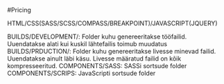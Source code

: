 #Pricing

HTML/CSS(SASS/SCSS/COMPASS/BREAKPOINT)/JAVASCRIPT(JQUERY)

BUILDS/DEVELOPMENT/: Folder kuhu genereeritakse tööfailid. Uuendatakse alati kui kuskil lähtefailis toimub muudatus 
BUILDS/PRDUCTION/: Folder kuhu genereeritakse livesse minevad failid. Uuendatakse ainult läbi käsu. Livesse määratud failid on kõik kompresseeritud. 
COMPONENTS/SASS: SASSi sortsude folder
COMPONENTS/SCRIPS: JavaScripti sortsude folder
